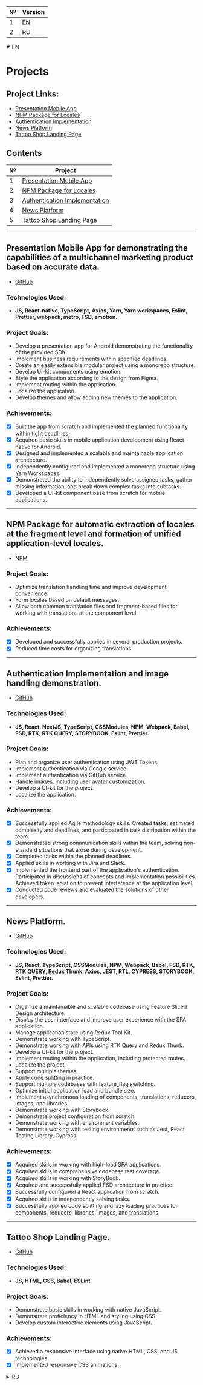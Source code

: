 | №  | Version                                       |
|----|------------------------------------------------|
| 1  | [EN](#EN)   |
| 2  | [RU](#RU)  |


<details open><a name='EN'></a>
  <summary>EN</summary>

# Projects

## Project Links:

- [Presentation Mobile App](https://github.com/rees46/demo-react-native)
- [NPM Package for Locales](https://www.npmjs.com/package/@atls-ui-generators/locales)
- [Authentication Implementation](https://github.com/FrankJaskon/social)
- [News Platform](https://github.com/FrankJaskon/news-wire)
- [Tattoo Shop Landing Page](https://github.com/FrankJaskon/tattoo_landing_via_pure_js/tree/main)

## Contents

| №  | Project                                       |
|----|------------------------------------------------|
| 1  | [Presentation Mobile App](#presentation-mobile-app)   |
| 2  | [NPM Package for Locales](#npm-package-for-locales)  |
| 3  | [Authentication Implementation](#authentication-implementation) |
| 4  | [News Platform](#news-platform)                     |
| 5  | [Tattoo Shop Landing Page](#tattoo-shop-landing-page) |

---

## Presentation Mobile App for demonstrating the capabilities of a multichannel marketing product based on accurate data.<a name='presentation-mobile-app'></a>

- [GitHub](https://github.com/rees46/demo-react-native)

### Technologies Used:

- **JS, React-native, TypeScript, Axios, Yarn, Yarn workspaces, Eslint, Prettier, webpack, metro, FSD, emotion.**

### Project Goals:

- Develop a presentation app for Android demonstrating the functionality of the provided SDK.
- Implement business requirements within specified deadlines.
- Create an easily extensible modular project using a monorepo structure.
- Develop UI-kit components using emotion.
- Style the application according to the design from Figma.
- Implement routing within the application.
- Localize the application.
- Develop themes and allow adding new themes to the application.

### Achievements:

- [x] Built the app from scratch and implemented the planned functionality within tight deadlines.
- [x] Acquired basic skills in mobile application development using React-native for Android.
- [x] Designed and implemented a scalable and maintainable application architecture.
- [x] Independently configured and implemented a monorepo structure using Yarn Workspaces.
- [x] Demonstrated the ability to independently solve assigned tasks, gather missing information, and break down complex tasks into subtasks.
- [x] Developed a UI-kit component base from scratch for mobile applications.

---

## NPM Package for automatic extraction of locales at the fragment level and formation of unified application-level locales.<a name='npm-package-for-locales'></a>

- [NPM](https://www.npmjs.com/package/@atls-ui-generators/locales)

### Project Goals:

- Optimize translation handling time and improve development convenience.
- Form locales based on default messages.
- Allow both common translation files and fragment-based files for working with translations at the component level.

### Achievements:

- [x] Developed and successfully applied in several production projects.
- [x] Reduced time costs for organizing translations.

---


## Authentication Implementation and image handling demonstration.<a name='authentication-implementation'></a>

- [GitHub](https://github.com/FrankJaskon/social)

### Technologies Used:

- **JS, React, NextJS, TypeScript, CSSModules, NPM, Webpack, Babel, FSD, RTK, RTK QUERY, STORYBOOK, Eslint, Prettier.**

### Project Goals:

- Plan and organize user authentication using JWT Tokens.
- Implement authentication via Google service.
- Implement authentication via GitHub service.
- Handle images, including user avatar customization.
- Develop a UI-kit for the project.
- Localize the application.

### Achievements:

- [x] Successfully applied Agile methodology skills. Created tasks, estimated complexity and deadlines, and participated in task distribution within the team.
- [x] Demonstrated strong communication skills within the team, solving non-standard situations that arose during development.
- [x] Completed tasks within the planned deadlines.
- [x] Applied skills in working with Jira and Slack.
- [x] Implemented the frontend part of the application's authentication. Participated in discussions of concepts and implementation possibilities. Achieved token isolation to prevent interference at the application level.
- [x] Conducted code reviews and evaluated the solutions of other developers.

---


## News Platform.<a name='news-platform'></a>

- [GitHub](https://github.com/FrankJaskon/news-wire)

### Technologies Used:

- **JS, React, TypeScript, CSSModules, NPM, Webpack, Babel, FSD, RTK, RTK QUERY, Redux Thunk, Axios, JEST, RTL, CYPRESS, STORYBOOK, Eslint, Prettier.**

### Project Goals:

- Organize a maintainable and scalable codebase using Feature Sliced Design architecture.
- Display the user interface and improve user experience with the SPA application.
- Manage application state using Redux Tool Kit.
- Demonstrate working with TypeScript.
- Demonstrate working with APIs using RTK Query and Redux Thunk.
- Develop a UI-kit for the project.
- Implement routing within the application, including protected routes.
- Localize the project.
- Support multiple themes.
- Apply code splitting in practice.
- Support multiple codebases with feature_flag switching.
- Optimize initial application load and bundle size.
- Implement asynchronous loading of components, translations, reducers, images, and libraries.
- Demonstrate working with Storybook.
- Demonstrate project configuration from scratch.
- Demonstrate working with environment variables.
- Demonstrate working with testing environments such as Jest, React Testing Library, Cypress.

### Achievements:

- [x] Acquired skills in working with high-load SPA applications.
- [x] Acquired skills in comprehensive codebase test coverage.
- [x] Acquired skills in working with StoryBook.
- [x] Acquired and successfully applied FSD architecture in practice.
- [x] Successfully configured a React application from scratch.
- [x] Acquired skills in independently solving tasks.
- [x] Successfully applied code splitting and lazy loading practices for components, reducers, libraries, images, and translations.

---


## Tattoo Shop Landing Page.<a name='tattoo-shop-landing-page'></a>

- [GitHub](https://github.com/FrankJaskon/tattoo_landing_via_pure_js/tree/main)

### Technologies Used:

- **JS, HTML, CSS, Babel, ESLint**

### Project Goals:

- Demonstrate basic skills in working with native JavaScript.
- Demonstrate proficiency in HTML and styling using CSS.
- Develop custom interactive elements using JavaScript.

### Achievements:

- [x] Achieved a responsive interface using native HTML, CSS, and JS technologies.
- [x] Implemented responsive CSS animations.

</details>

<p></p> <a name='RU'></a>

<details>
  <summary>RU</summary>
  
# Проекты

## Ссылки на проекты:

- [Презентационное мобильное приложение](https://github.com/rees46/demo-react-native)
- [NPM пакет для локалей](https://www.npmjs.com/package/@atls-ui-generators/locales)
- [Реализация аутентификации](https://github.com/FrankJaskon/social)
- [Новостная площадка](https://github.com/FrankJaskon/news-wire)
- [Лэндинг тату-магазина](https://github.com/FrankJaskon/tattoo_landing_via_pure_js/tree/main)

## Содержание

| №  | Проект                                         |
|----|------------------------------------------------|
| 1  | [Презентационное мобильное приложение](#презентационное-мобильное-приложение)     |
| 2  | [NPM пакет для локалей](#npm-пакет-для-автоматического-извлечения-локалей)                    |
| 3  | [Реализация аутентификации](#реализация-аутентификации)                |
| 4  | [Новостная площадка](#новостная-площадка)                   |
| 5  | [Лэндинг тату-магазина](#лэндинг-тату-магазина)                    |

---

## Презентационное мобильное приложение для демонстрации возможностей работы продукта мультиканального маркетинга на основе точных данных.<a name='презентационное-мобильное-приложение'></a>

- [GitHub](https://github.com/rees46/demo-react-native)

### Применяемые технологии:

- **JS, React-native, TypeScript, Axios, Yarn, Yarn workspaces, Eslint, Prettier, webpack, metro, FSD, emotion.**

### Решения в проекте направлены на:

- Написание презентационного приложения для Android, демонстрирующего функционал работы с готовым SDK.
- Реализацию бизнес-требований приложения в заданные сроки.
- Создание легко расширяемого модульного проекта с применением монорепозиторной структуры.
- Создание UI-kit компонентов с применением emotion.
- Стилизацию приложения в соответствии с дизайном из Figma.
- Роутинг по приложению.
- Локализацию приложения.
- Формирование темы и возможности добавления новых тем в приложении.

### Достижения:

- [x] Создал приложение с нуля, реализовал запланированный функционал в лимитированные сроки.
- [x] Приобрёл базовые навыки работы с мобильными приложениями с использованием React-native для Android.
- [x] Проработал и задал расширяемую и легко поддерживаемую архитектуру приложения.
- [x] Самостоятельно сконфигурировал и реализовал монорепозиторную структуру с применением Yarn Workspaces.
- [x] Продемонстрировал умение самостоятельно решать поставленные задачи, собирать недостающую информацию, разбивать сложную задачу на подзадачи.
- [x] Сформировал базу компонентов UI-kit с нуля под мобильные приложения.

---

## NPM пакет для автоматического извлечения локалей на уровне фрагментов и формирования единых локалей уровня приложения.<a name='npm-пакет-для-автоматического-извлечения-локалей'></a>

- [NPM](https://www.npmjs.com/package/@atls-ui-generators/locales)

### Решения в проекте направлены на:

- Достижение оптимизации времени работы с переводами и удобство разработки.
- Формирование локали на основе default messages.
- Возможность иметь как общие файлы переводов, так и разбитые на фрагменты для возможности работы с переводами на уровне отдельных компонентов.

### Достижения:

- [x] Реализовал и успешно применил на нескольких production проектах.
- [x] Сократил затраты времени на организацию переводов.

---


## Реализация аутентификации, демонстрация работы с изображениями.<a name='реализация-аутентификации'></a>

- [GitHub](https://github.com/FrankJaskon/social)

### Применяемые технологии:

- **JS, React, NextJS, TypeScript, CSSModules, NPM, Webpack, Babel, FSD, RTK, RTK QUERY, STORYBOOK, Eslint, Prettier.**

### Решения в проекте направлены на:

- Продумывание и организацию аутентификации пользователя с применением JWT Tokens.
- Подключение аутентификации через сервис Google.
- Подключение аутентификации через сервис GitHub.
- Работа с изображением. Кастомизация аватарки пользователя.
- Формирование UI-kit под проект.
- Локализация приложения.

### Достижения:

- [x] Успешно применял навыки работы по методологии Agile. Формировал задачи, оценивал сложность и сроки выполнения задач, участвовал в распределении задач в команде.
- [x] Показал хорошие навыки коммуникации в команде, умение разбираться с нестандартными ситуациями, возникающими во время разработки.
- [x] Решал задачи в запланированные сроки.
- [x] Применил навыки работы с Jira, Slack.
- [x] Реализовал фронтенд часть аутентификации приложения. Участвовал в обсуждении концепций и возможностей реализации. Добился изоляции токенов, чтобы предотвратить вмешательство на уровне работы приложения.
- [x] Проводил код-ревью и оценку решений других разработчиков.

---


## Новостная площадка.<a name='новостная-площадка'></a>

- [GitHub](https://github.com/FrankJaskon/news-wire)

### Применяемые технологии:

- **JS, React, TypeScript, CSSModules, NPM, Webpack, Babel, FSD, RTK, RTK QUERY, Redux Thunk, Axios, JEST, RTL, CYPRESS, STORYBOOK, Eslint, Prettier.**

### Решения в проекте направлены на:

- Организацию удобно поддерживаемой и масштабируемой кодовой базы с применением Feature Sliced Design архитектуры.
- Отображение пользовательского интерфейса. Улучшение пользовательского опыта при работе с SPA приложением.
- Управление состоянием приложения с использованием Redux Tool Kit.
- Демонстрацию работы с TypeScript.
- Демонстрацию работы с API. Использование RTK Query, Redux Thunk.
- Формирование UI-kit под проект.
- Роутинг по приложению. Защищённые маршруты.
- Локализацию проекта.
- Поддержку нескольких тем.
- Практическое применение Code splitting.
- Поддержка нескольких кодовых баз. Переключение между кодовыми базами по feature_flag.
- Оптимизацию первой загрузки приложения и размера бандла.
- Реализация асинхронной загрузки компонентов, переводов, редьюсеров, изображений, библиотек.
- Демонстрацию работы с Storybook.
- Демонстрация конфигурации проекта с нуля.
- Демонстрация работы с переменными окружения.
- Демонстрацию работы с тестовыми окружениями, такими как Jest, React Testing Library, Cypress.

### Достижения:

- [x] Приобрёл навыки работы с высоконагруженными SPA-приложениями.
- [x] Приобрёл навыки работы с комплексным покрытием тестами кодовой базы.
- [x] Приобрёл навыки работы с StoryBook.
- [x] Приобрёл навыки и успешно применил на практике FSD архитектуру.
- [x] Успешно сконфигурировал React приложение с нуля.
- [x] Приобрёл навыки самостоятельного решения задач.
- [x] Успешно применил практики code splitting и lazy loading для компонентов, редьюсеров, библиотек, изображений и переводов.

---


## Лэндинг тату-магазина.<a name='лэндинг-тату-магазина'></a>

- [GitHub](https://github.com/FrankJaskon/tattoo_landing_via_pure_js/tree/main)

### Применяемые технологии:

- **JS, HTML, CSS, Babel, ESLint**

### Решения в проекте направлены на:

- Демонстрацию базовых умений работы с нативным JavaScript.
- Демонстрацию владения HTML. Умение работать с стилизацией, с использованием CSS.
- Написание кастомных интерактивных элементов при помощи JavaScript.

### Достижения:

- [x] Добился отзывчивого интерфейса с применением нативных технологий HTML, CSS, JS.
- [x] Реализовал отзывчивые CSS анимации.

</details>
